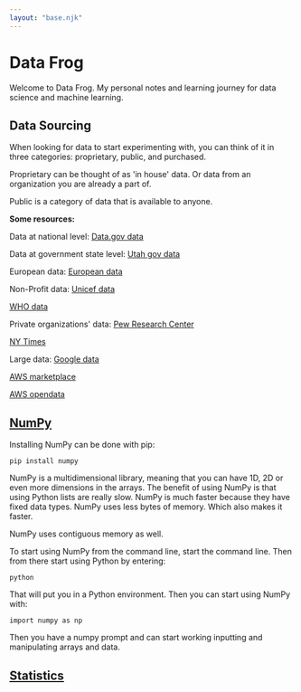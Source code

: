 ```yaml
---
layout: "base.njk"
---
```

# Data Frog

Welcome to Data Frog. My personal notes and learning journey for data science and machine learning.

## Data Sourcing

When looking for data to start experimenting with, you can think of it in three categories: proprietary, public, and purchased.

Proprietary can be thought of as 'in house' data. Or data from an organization you are already a part of.

Public is a category of data that is available to anyone. 

**Some resources:**

Data at national level:
[Data.gov data](https://data.gov/)

Data at government state level:
[Utah gov data](https://opendata.utah.gov/)

European data:
[European data](https://data.europa.eu/en)

Non-Profit data:
[Unicef data](https://data.unicef.org/)

[WHO data](https://www.who.int/data/)

Private organizations' data:
[Pew Research Center](https://www.pewresearch.org/)

[NY Times](https://developer.nytimes.com/)

Large data:
[Google data](https://www.google.com/publicdata/directory#!)

[AWS marketplace](https://aws.amazon.com/marketplace/search/results?trk=868d8747-614e-4d4d-9fb6-fd5ac02947a8&sc_channel=el&FULFILLMENT_OPTION_TYPE=DATA_EXCHANGE&CONTRACT_TYPE=OPEN_DATA_LICENSES&filters=FULFILLMENT_OPTION_TYPE%2CCONTRACT_TYPE)

[AWS opendata](https://registry.opendata.aws/)

## [NumPy](./numpy)
Installing NumPy can be done with pip:

`pip install numpy`

NumPy is a multidimensional library, meaning that you can have 1D, 2D or even more dimensions in the arrays. The benefit of using NumPy is that using Python lists are really slow. NumPy is much faster because they have fixed data types. NumPy uses less bytes of memory. Which also makes it faster.

NumPy uses contiguous memory as well.

To start using NumPy from the command line, start the command line. Then from there start using Python by entering:

`python`

That will put you in a Python environment. Then you can start using NumPy with:

`import numpy as np`

Then you have a numpy prompt and can start working inputting and manipulating arrays and data.

## [Statistics](./stats)
